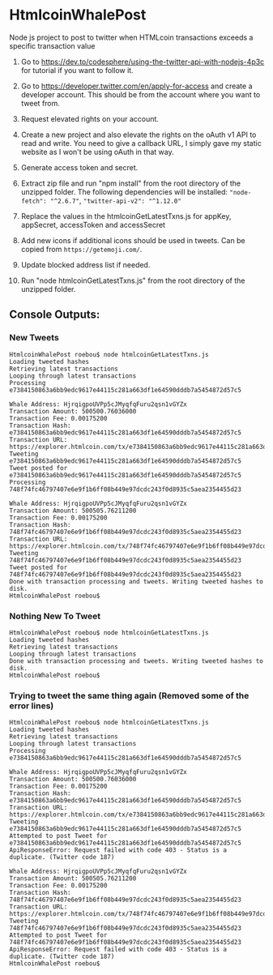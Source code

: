 # HtmlcoinWhalePost
Node js project to post to twitter when HTMLcoin transactions exceeds a specific transaction value

1. Go to https://dev.to/codesphere/using-the-twitter-api-with-nodejs-4p3c for tutorial if you want to follow it.

2. Go to https://developer.twitter.com/en/apply-for-access and create a developer account. This should be from the account where you want to tweet from.

3. Request elevated rights on your account.

4. Create a new project and also elevate the rights on the oAuth v1 API to read and write. You need to give a callback URL, I simply gave my static website as I won't be using oAuth in that way.

5. Generate access token and secret.

6. Extract zip file and run "npm install" from the root directory of the unzipped folder.
The following dependencies will be installed:
`"node-fetch": "^2.6.7"`, `"twitter-api-v2": "^1.12.0"`

7. Replace the values in the htmlcoinGetLatestTxns.js for appKey, appSecret, accessToken and accessSecret

8. Add new icons if additional icons should be used in tweets. Can be copied from `https://getemoji.com/`.

9. Update blocked address list if needed.

10. Run "node htmlcoinGetLatestTxns.js" from the root directory of the unzipped folder.

## Console Outputs:

### New Tweets
````
HtmlcoinWhalePost roebou$ node htmlcoinGetLatestTxns.js 
Loading tweeted hashes
Retrieving latest transactions
Looping through latest transactions
Processing e7384150863a6bb9edc9617e44115c281a663df1e64590dddb7a5454872d57c5

Whale Address: HjrqigpoUVPp5cJMyqfqFuru2qsn1vGYZx
Transaction Amount: 500500.76036000
Transaction Fee: 0.00175200
Transaction Hash: e7384150863a6bb9edc9617e44115c281a663df1e64590dddb7a5454872d57c5
Transaction URL: https://explorer.htmlcoin.com/tx/e7384150863a6bb9edc9617e44115c281a663df1e64590dddb7a5454872d57c5
Tweeting e7384150863a6bb9edc9617e44115c281a663df1e64590dddb7a5454872d57c5
Tweet posted for e7384150863a6bb9edc9617e44115c281a663df1e64590dddb7a5454872d57c5
Processing 748f74fc46797407e6e9f1b6ff08b449e97dcdc243f0d8935c5aea2354455d23

Whale Address: HjrqigpoUVPp5cJMyqfqFuru2qsn1vGYZx
Transaction Amount: 500505.76211200
Transaction Fee: 0.00175200
Transaction Hash: 748f74fc46797407e6e9f1b6ff08b449e97dcdc243f0d8935c5aea2354455d23
Transaction URL: https://explorer.htmlcoin.com/tx/748f74fc46797407e6e9f1b6ff08b449e97dcdc243f0d8935c5aea2354455d23
Tweeting 748f74fc46797407e6e9f1b6ff08b449e97dcdc243f0d8935c5aea2354455d23
Tweet posted for 748f74fc46797407e6e9f1b6ff08b449e97dcdc243f0d8935c5aea2354455d23
Done with transaction processing and tweets. Writing tweeted hashes to disk.
HtmlcoinWhalePost roebou$ 
````

### Nothing New To Tweet
````
HtmlcoinWhalePost roebou$ node htmlcoinGetLatestTxns.js 
Loading tweeted hashes
Retrieving latest transactions
Looping through latest transactions
Done with transaction processing and tweets. Writing tweeted hashes to disk.
HtmlcoinWhalePost roebou$
````

### Trying to tweet the same thing again (Removed some of the error lines)
````
HtmlcoinWhalePost roebou$ node htmlcoinGetLatestTxns.js 
Loading tweeted hashes
Retrieving latest transactions
Looping through latest transactions
Processing e7384150863a6bb9edc9617e44115c281a663df1e64590dddb7a5454872d57c5

Whale Address: HjrqigpoUVPp5cJMyqfqFuru2qsn1vGYZx
Transaction Amount: 500500.76036000
Transaction Fee: 0.00175200
Transaction Hash: e7384150863a6bb9edc9617e44115c281a663df1e64590dddb7a5454872d57c5
Transaction URL: https://explorer.htmlcoin.com/tx/e7384150863a6bb9edc9617e44115c281a663df1e64590dddb7a5454872d57c5
Tweeting e7384150863a6bb9edc9617e44115c281a663df1e64590dddb7a5454872d57c5
Attempted to post Tweet for e7384150863a6bb9edc9617e44115c281a663df1e64590dddb7a5454872d57c5
ApiResponseError: Request failed with code 403 - Status is a duplicate. (Twitter code 187)

Whale Address: HjrqigpoUVPp5cJMyqfqFuru2qsn1vGYZx
Transaction Amount: 500505.76211200
Transaction Fee: 0.00175200
Transaction Hash: 748f74fc46797407e6e9f1b6ff08b449e97dcdc243f0d8935c5aea2354455d23
Transaction URL: https://explorer.htmlcoin.com/tx/748f74fc46797407e6e9f1b6ff08b449e97dcdc243f0d8935c5aea2354455d23
Tweeting 748f74fc46797407e6e9f1b6ff08b449e97dcdc243f0d8935c5aea2354455d23
Attempted to post Tweet for 748f74fc46797407e6e9f1b6ff08b449e97dcdc243f0d8935c5aea2354455d23
ApiResponseError: Request failed with code 403 - Status is a duplicate. (Twitter code 187)
HtmlcoinWhalePost roebou$
````
